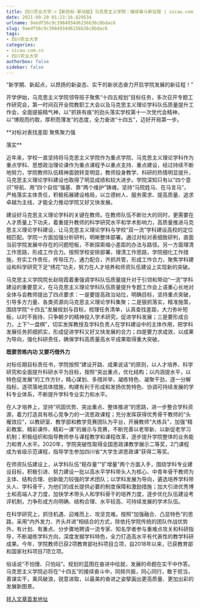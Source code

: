 ```yaml
---
title: 四川农业大学->【新目标·新动能】马克思主义学院：接续奋斗新征程 | sicau.com.cn
date: 2021-09-20 01:23:16.829534
urlname: 9aedf56c9c3984934d6156b36c8bdac6
slug: 9aedf56c9c3984934d6156b36c8bdac6
tags: 
- 四川农业大学
categories:
- sicau.com.cn
- 四川农业大学
authorbox: false
sidebar: false
---
```

“新学期、新起点，以昂扬的新姿态、实干的新状态奋力开启学院发展的新征程！”

开学伊始，马克思主义学院领导班子聚焦“十四五规划”目标任务，多次召开专题工作研究会，第一时间召开全院教职工大会以及马克思主义理论学科队伍质量提升工作会，全面提振精气神，以“抓铁有痕”的劲头落实学校第十一次党代会精神，以“博观而约取，厚积而薄发”的态度，全力奋进“十四五”，迈好开局第一步。

**对标对表找差距 聚焦聚力强
<!--more-->
落实**

近年来，学校一直坚持将马克思主义学院作为重点学院、马克思主义理论学科作为重点学科、思想政治理论课作为重点课程予以重点支持、重点建设，经过持续不断地努力，学院教师队伍精神面貌转变明显，教师投身教学、科研的热情明显提升，马克思主义理论学科建设也取得了明显成绩和较大进步。学院深知只有以“四个意识”导航、用“四个自信”强基、靠“两个维护”铸魂，坚持“马院姓马、在马言马”，严格落实主体责任，积极拓展建设格局，以立德树人、服务需求、提高质量、追求卓越为主线，才能全力推动学院又好又快发展。

建设好马克思主义理论学科的关键在教师。在教师队伍不断壮大的同时，更需要在人才质量上下功夫，着重提升教师的科学研究水平和学术影响力，高质量推进马克思主义理论学科建设，让马克思主义理论学科与学校“双一流”学科建设高校的定位相匹配。学院一方面加强分析研判，明晰整体部署。通过对标对表细致研判，直面当前学院发展中存在的问题短板，不断探索缩小差距的办法与路径。另一方面理清工作思路，形成工作合力。按照学校安排部署，理清工作思路，学院细化工作措施，夯实工作责任，传导压力，通力配合，齐抓共管，形成工作合力，聚焦学科建设和科学研究下足“绣花”功夫，努力在人才培养和师资队伍建设上实现新的突破。

马克思主义学院院长赵晓霞着重强调学科队伍质量提升对于引领和带动“一流”学科建设的重要意义，在马克思主义理论学科队伍质量提升专题工作会上语重心长地对全体与会教师提出了四点要求：一是要提高政治站位，明确目标，坚持重点突破，引导多方力量、各类资源向马克思主义理论学科集聚；二是狠抓落实，精准施策，围绕学院“十四五”发展规划与目标，梳理任务清单，认真查找差距，大力弥补短板，以时不我待、只争朝夕的精神投入学术研究，促进学科发展；三是要形成合力，上下“一盘棋”，切实发挥教授及学科负责人在学科建设中的主体作用，把学科发展任务抓细抓实，形成促进学科又好又快发展的合力；四是要力求成效，以成果为导向，强化科研责任，确保学科高质量高水平成果取得重大突破。

**既要苦练内功 又要巧借外力**

对标任期目标责任书，学院按照“建设开路、成果说话”的原则，以人才培养、科学研究和全面提升科研水平为目标，按照“突出重点，优化结构；以内涵提水平，以特色促发展”的工作方针，精心谋划、多措并举，凝练特色、凝聚干劲，逐一分解指标，逐项落地具体措施，构建有利于形成和发扬优势特色、协调可持续发展的学科专业体系，不断提升学科专业实力和水平。

在人才培养上，坚持“巩固优势、突出重点、整体推进”的思路，进一步整合学科资源，着力打造具有核心竞争力的一流思政课程；充分发挥获得优秀骨干教师的“头雁效应”，以教研室、教学部和教学竞赛团队为平台，开展教师“大练兵”，加强“精彩教案、精彩课件、精彩一课”的展示与竞赛，不断完善以老带新、以新促老学习机制；积极组织和指导教师参与课程教学和课程改革，逐步提升学院整体的业务能力和育人水平。2020年，学院突破性取得全国思政课教学展示二等奖，2门课程成为省级示范课程，指导学生参加四川省“大学生讲思政课”获得二等奖。

在师资队伍建设上，从学科队伍“稳存量”“扩增量”两个方面入手，围绕学科专业建设目标，积极引进、努力建设一批以高水平学科带头人为核心、中青年骨干教师为主体、结构合理、创新能力较强的学术团队；以学科发展为导向，遴选培养学科带头人、学科骨干，为他们的成长提供必要的制度保障和激励措施；加大引进优秀博士和高端人才力度，加快学术带头人和学科骨干的培养力度，逐步优化队伍建设考评机制，力争形成方向明确、结构合理、水平较高、可持续发展的学术队伍。

在科学研究上，抓住机遇、迎难而上、攻坚克难。按照“加强融合、凸显特色”的思路，采用“内外发力、齐头并进”相结合的方式，除依托学院传统的团队作战优势外，有计划、有重点、分步骤地聘请一流专家、知名学者参与重难点攻关和科研指导，不断凝练学科方向，深度发掘学科特色，全力打造高水平有代表性的教学科研成果。今年，学院教师已获2项教育部社科项目立项，自2018年以来，已获教育部和国家社科项目7项立项。

俗话说“不怕慢、只怕站”。规划的蓝图在奋进中绘就，发展的命题在实干中作答。马克思主义学院必将在“十四五”的接续奋斗中，同频共振，同心同行，敢于担当，善谋实干，乘风破浪，锐意进取，以最美的奋进之姿擘画出更高质量、更加出彩的发展新图景。



[转入文章首发地址](https://news.sicau.edu.cn/info/1078/64554.htm)